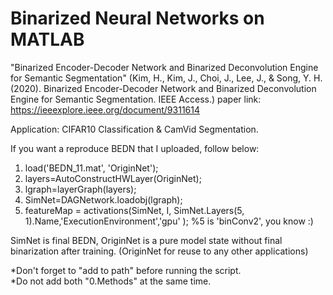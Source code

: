 # Binarized Neural Networks on MATLAB

"Binarized Encoder-Decoder Network and Binarized Deconvolution Engine for Semantic Segmentation"
(Kim, H., Kim, J., Choi, J., Lee, J., & Song, Y. H. (2020). Binarized Encoder-Decoder Network and Binarized Deconvolution Engine for Semantic Segmentation. IEEE Access.)
paper link: https://ieeexplore.ieee.org/document/9311614

Application: CIFAR10 Classification & CamVid Segmentation.

If you want a reproduce BEDN that I uploaded, follow below:
1. load('BEDN_11.mat', 'OriginNet');
2. layers=AutoConstructHWLayer(OriginNet);
3. lgraph=layerGraph(layers);
4. SimNet=DAGNetwork.loadobj(lgraph);
5. featureMap = activations(SimNet, I, SimNet.Layers(5, 1).Name,'ExecutionEnvironment','gpu' ); %5 is 'binConv2', you know :)

SimNet is final BEDN, OriginNet is a pure model state without final binarization after training. (OriginNet for reuse to any other applications)

*Don't forget to "add to path" before running the script.  
*Do not add both "0.Methods" at the same time.  
